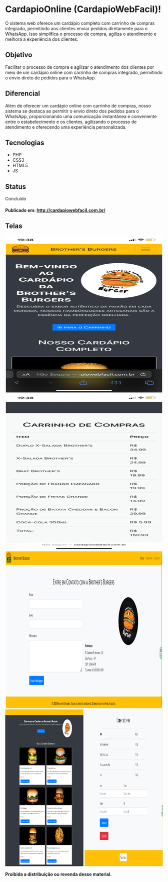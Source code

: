 # CardapioOnline (CardapioWebFacil)!

O sistema web oferece um cardápio completo com carrinho de compras integrado, permitindo aos clientes enviar pedidos diretamente para o WhatsApp. Isso simplifica o processo de compra, agiliza o atendimento e melhora a experiência dos clientes.

## Objetivo

Facilitar o processo de compra e agilizar o atendimento dos clientes por meio de um cardápio online com carrinho de compras integrado, permitindo o envio direto de pedidos para o WhatsApp.

## Diferencial

Além de oferecer um cardápio online com carrinho de compras, nosso sistema se destaca ao permitir o envio direto dos pedidos para o WhatsApp, proporcionando uma comunicação instantânea e conveniente entre o estabelecimento e os clientes, agilizando o processo de atendimento e oferecendo uma experiência personalizada.

## Tecnologias

* PHP
* CSS3
* HTML5
* JS
  
## Status

Concluído

#### **Publicado em:** http://cardapiowebfacil.com.br/

## Telas

<p align="center">
<img src="./src/01.png" width="500" height="500"/>
<img src="./src/02.png" width="500" height="500"/>
<img src="./src/03.png" width="500" height="500"/>
<img src="./src/04.png" width="250" height="500"/>
<img src="./src/05.png" width="250" height="500"/>
</p>

**Proibida a distribuição ou revenda desse material.**
